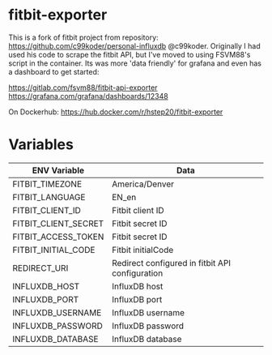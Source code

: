 # fitbit-exporter

This is a fork of fitbit project from repository: https://github.com/c99koder/personal-influxdb @c99koder. Originally I had used his code to scrape the fitbit API, but I've moved to using FSVM88's script in the container. Its was more 'data friendly' for grafana and even has a dashboard to get started: 

https://gitlab.com/fsvm88/fitbit-api-exporter
https://grafana.com/grafana/dashboards/12348

On Dockerhub: https://hub.docker.com/r/hstep20/fitbit-exporter



# Variables
|  ENV Variable         | Data                                            |
|------------------------|-------------------------------------------------|
|  FITBIT_TIMEZONE      | America/Denver                                  |
|  FITBIT_LANGUAGE      | EN_en                                           |
|  FITBIT_CLIENT_ID     | Fitbit client ID                                |
|  FITBIT_CLIENT_SECRET | Fitbit secret ID                                |
|  FITBIT_ACCESS_TOKEN  | Fitbit secret ID                                |
|  FITBIT_INITIAL_CODE  | Fitbit initialCode                              |
|  REDIRECT_URI         | Redirect configured in fitbit API configuration |
|  INFLUXDB_HOST        | InfluxDB host                                   |
|  INFLUXDB_PORT        | InfluxDB port                                   |
|  INFLUXDB_USERNAME    | InfluxDB username                               |
|  INFLUXDB_PASSWORD    | InfluxDB password                               |
|  INFLUXDB_DATABASE    | InfluxDB database                               |